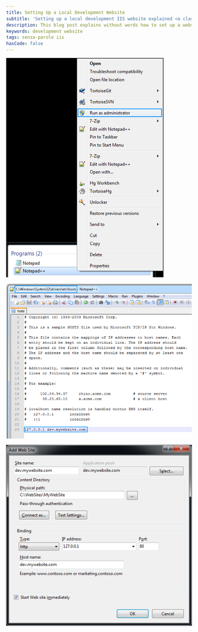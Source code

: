 ```yaml
---
title: Setting Up a Local Development Website
subtitle: 'Setting up a local development IIS website explained <a class="senza-parole" href="/tags/senza-parole">without words</a>'
description: This blog post explains without words how to set up a website on a local IIS. The website can than be used for development purposes.
keywords: development website
tags: senza-parole iis
hasCode: false
---
```

![Run text editor as administrator](/resources/how-to-set-up-a-local-development-website/run-text-editor-as-administrator.png)

![IIS hosts file](/resources/how-to-set-up-a-local-development-website/iis-hosts-file.png)

![Add a new website in IIS](/resources/how-to-set-up-a-local-development-website/add-a-new-website-in-iis.png)